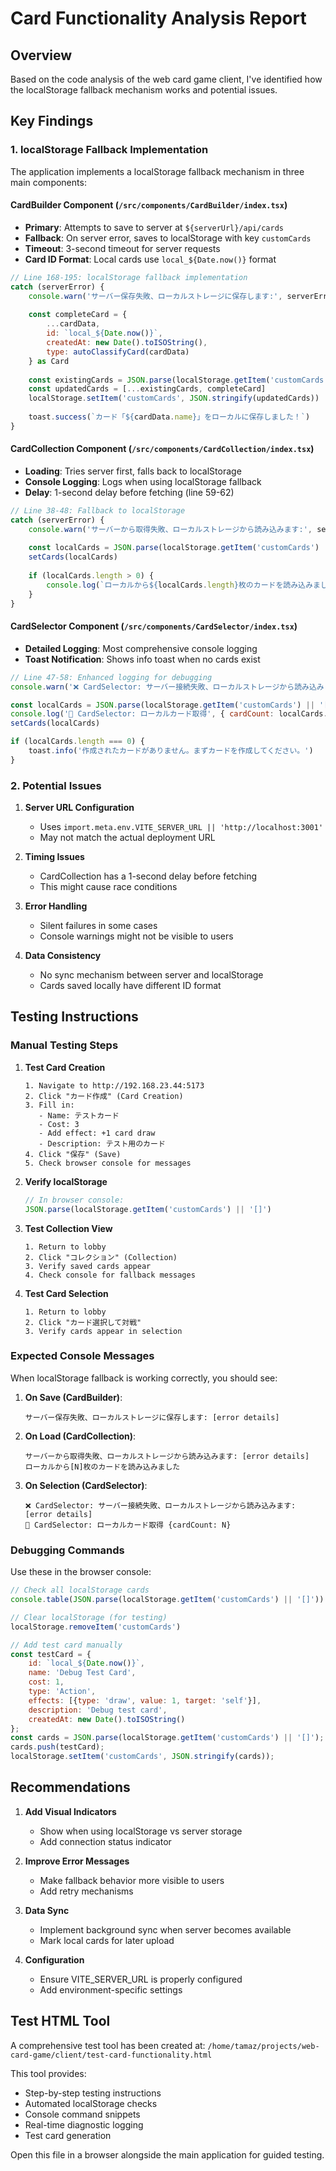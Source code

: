# Card Functionality Analysis Report

## Overview
Based on the code analysis of the web card game client, I've identified how the localStorage fallback mechanism works and potential issues.

## Key Findings

### 1. **localStorage Fallback Implementation**
The application implements a localStorage fallback mechanism in three main components:

#### CardBuilder Component (`/src/components/CardBuilder/index.tsx`)
- **Primary**: Attempts to save to server at `${serverUrl}/api/cards`
- **Fallback**: On server error, saves to localStorage with key `customCards`
- **Timeout**: 3-second timeout for server requests
- **Card ID Format**: Local cards use `local_${Date.now()}` format

```javascript
// Line 168-195: localStorage fallback implementation
catch (serverError) {
    console.warn('サーバー保存失敗、ローカルストレージに保存します:', serverError)
    
    const completeCard = {
        ...cardData,
        id: `local_${Date.now()}`,
        createdAt: new Date().toISOString(),
        type: autoClassifyCard(cardData)
    } as Card
    
    const existingCards = JSON.parse(localStorage.getItem('customCards') || '[]')
    const updatedCards = [...existingCards, completeCard]
    localStorage.setItem('customCards', JSON.stringify(updatedCards))
    
    toast.success(`カード「${cardData.name}」をローカルに保存しました！`)
}
```

#### CardCollection Component (`/src/components/CardCollection/index.tsx`)
- **Loading**: Tries server first, falls back to localStorage
- **Console Logging**: Logs when using localStorage fallback
- **Delay**: 1-second delay before fetching (line 59-62)

```javascript
// Line 38-48: Fallback to localStorage
catch (serverError) {
    console.warn('サーバーから取得失敗、ローカルストレージから読み込みます:', serverError)
    
    const localCards = JSON.parse(localStorage.getItem('customCards') || '[]')
    setCards(localCards)
    
    if (localCards.length > 0) {
        console.log(`ローカルから${localCards.length}枚のカードを読み込みました`)
    }
}
```

#### CardSelector Component (`/src/components/CardSelector/index.tsx`)
- **Detailed Logging**: Most comprehensive console logging
- **Toast Notification**: Shows info toast when no cards exist

```javascript
// Line 47-58: Enhanced logging for debugging
console.warn('❌ CardSelector: サーバー接続失敗、ローカルストレージから読み込みます:', serverError)

const localCards = JSON.parse(localStorage.getItem('customCards') || '[]')
console.log('🔄 CardSelector: ローカルカード取得', { cardCount: localCards.length })
setCards(localCards)

if (localCards.length === 0) {
    toast.info('作成されたカードがありません。まずカードを作成してください。')
}
```

### 2. **Potential Issues**

1. **Server URL Configuration**
   - Uses `import.meta.env.VITE_SERVER_URL || 'http://localhost:3001'`
   - May not match the actual deployment URL

2. **Timing Issues**
   - CardCollection has a 1-second delay before fetching
   - This might cause race conditions

3. **Error Handling**
   - Silent failures in some cases
   - Console warnings might not be visible to users

4. **Data Consistency**
   - No sync mechanism between server and localStorage
   - Cards saved locally have different ID format

## Testing Instructions

### Manual Testing Steps

1. **Test Card Creation**
   ```
   1. Navigate to http://192.168.23.44:5173
   2. Click "カード作成" (Card Creation)
   3. Fill in:
      - Name: テストカード
      - Cost: 3
      - Add effect: +1 card draw
      - Description: テスト用のカード
   4. Click "保存" (Save)
   5. Check browser console for messages
   ```

2. **Verify localStorage**
   ```javascript
   // In browser console:
   JSON.parse(localStorage.getItem('customCards') || '[]')
   ```

3. **Test Collection View**
   ```
   1. Return to lobby
   2. Click "コレクション" (Collection)
   3. Verify saved cards appear
   4. Check console for fallback messages
   ```

4. **Test Card Selection**
   ```
   1. Return to lobby
   2. Click "カード選択して対戦"
   3. Verify cards appear in selection
   ```

### Expected Console Messages

When localStorage fallback is working correctly, you should see:

1. **On Save (CardBuilder)**:
   ```
   サーバー保存失敗、ローカルストレージに保存します: [error details]
   ```

2. **On Load (CardCollection)**:
   ```
   サーバーから取得失敗、ローカルストレージから読み込みます: [error details]
   ローカルから[N]枚のカードを読み込みました
   ```

3. **On Selection (CardSelector)**:
   ```
   ❌ CardSelector: サーバー接続失敗、ローカルストレージから読み込みます: [error details]
   🔄 CardSelector: ローカルカード取得 {cardCount: N}
   ```

### Debugging Commands

Use these in the browser console:

```javascript
// Check all localStorage cards
console.table(JSON.parse(localStorage.getItem('customCards') || '[]'))

// Clear localStorage (for testing)
localStorage.removeItem('customCards')

// Add test card manually
const testCard = {
    id: `local_${Date.now()}`,
    name: 'Debug Test Card',
    cost: 1,
    type: 'Action',
    effects: [{type: 'draw', value: 1, target: 'self'}],
    description: 'Debug test card',
    createdAt: new Date().toISOString()
};
const cards = JSON.parse(localStorage.getItem('customCards') || '[]');
cards.push(testCard);
localStorage.setItem('customCards', JSON.stringify(cards));
```

## Recommendations

1. **Add Visual Indicators**
   - Show when using localStorage vs server storage
   - Add connection status indicator

2. **Improve Error Messages**
   - Make fallback behavior more visible to users
   - Add retry mechanisms

3. **Data Sync**
   - Implement background sync when server becomes available
   - Mark local cards for later upload

4. **Configuration**
   - Ensure VITE_SERVER_URL is properly configured
   - Add environment-specific settings

## Test HTML Tool

A comprehensive test tool has been created at:
`/home/tamaz/projects/web-card-game/client/test-card-functionality.html`

This tool provides:
- Step-by-step testing instructions
- Automated localStorage checks
- Console command snippets
- Real-time diagnostic logging
- Test card generation

Open this file in a browser alongside the main application for guided testing.